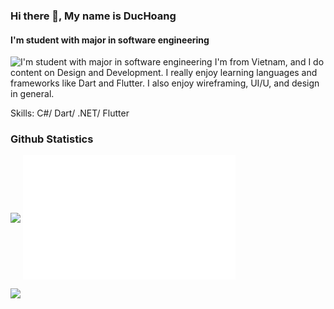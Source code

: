 ### Hi there 👋, My name is DucHoang
#### I'm student with major in software engineering
![I'm student with major in software engineering](https://arturssmirnovs.github.io/github-profile-readme-generator/images/banner.png)
I'm from Vietnam, and I do content on Design and Development. I really enjoy learning languages and frameworks like Dart and Flutter. I also enjoy wireframing, UI/U, and design in general.

Skills: C#/ Dart/ .NET/ Flutter


### Github Statistics
<p align="left">
  <img align="center" width="475" src="https://github-readme-stats.vercel.app/api?username=PRID021&show_icons=true&count_private=true&theme=graywhite"></img>
  <img align="center" width="340" src="https://raw.githubusercontent.com/PRID021/my-stats/master/generated/languages.svg"></img>
</p>

![](https://komarev.com/ghpvc/?username=PRID021)
